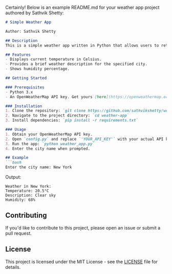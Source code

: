 Certainly! Below is an example README.md for your weather app project authored by Sathvik Shetty:

```markdown
# Simple Weather App

Author: Sathvik Shetty

## Description
This is a simple weather app written in Python that allows users to retrieve current weather information for a specified city using the OpenWeatherMap API.

## Features
- Displays current temperature in Celsius.
- Provides a brief weather description for the specified city.
- Shows humidity percentage.

## Getting Started

### Prerequisites
- Python 3.x
- An OpenWeatherMap API key. Get yours [here](https://openweathermap.org/api).

### Installation
1. Clone the repository: `git clone https://github.com/sathvikshetty/weather-app.git`
2. Navigate to the project directory: `cd weather-app`
3. Install dependencies: `pip install -r requirements.txt`

### Usage
1. Obtain your OpenWeatherMap API key.
2. Open `config.py` and replace `'YOUR_API_KEY'` with your actual API key.
3. Run the app: `python weather_app.py`
4. Enter the city name when prompted.

## Example
```bash
Enter the city name: New York
```
Output:
```
Weather in New York:
Temperature: 20.5°C
Description: Clear sky
Humidity: 68%
```

## Contributing
If you'd like to contribute to this project, please open an issue or submit a pull request.

## License
This project is licensed under the MIT License - see the [LICENSE](LICENSE) file for details.